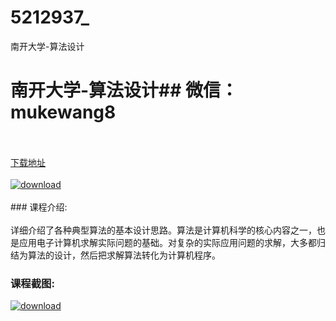 # 5212937_
南开大学-算法设计
# 南开大学-算法设计## 微信：mukewang8
<br/></br>[下载地址](http://www.36tz.cn/article/5212937 "下载地址")
<br/></br>[![download](http://36tz.cn/muke_img/2020_05_2-53-300x187.png "下载地址")](http://www.36tz.cn/article/5212937 "下载地址")
<br/></br>### 课程介绍:<br/></br>详细介绍了各种典型算法的基本设计思路。算法是计算机科学的核心内容之一，也是应用电子计算机求解实际问题的基础。对复杂的实际应用问题的求解，大多都归结为算法的设计，然后把求解算法转化为计算机程序。

### 课程截图:
[![download](http://36tz.cn/muke_img/2020_05_1-59.png "下载地址")](http://www.36tz.cn/article/5212937 "下载地址")
